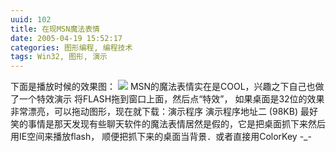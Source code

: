 ```yaml
---
uuid: 102
title: 在现MSN魔法表情
date: 2005-04-19 15:52:17
categories: 图形编程, 编程技术
tags: Win32, 图形, 演示
---
```

下面是播放时候的效果图： ![](https://skywind3000.github.io/images/blog/wp-content/2011/04/magicvv1.jpg) MSN的魔法表情实在是COOL，兴趣之下自己也做了一个特效演示 将FLASH拖到窗口上面，然后点“特效”， 如果桌面是32位的效果非常漂亮，可以拖动图形，现在就下载：演示程序 演示程序地址二 (98KB)
最好笑的事情是那天发现有些聊天软件的魔法表情居然是假的，它是把桌面抓下来然后用IE空间来播放flash， 顺便把抓下来的桌面当背景．或者直接用ColorKey -_-

